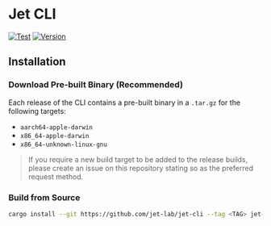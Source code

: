 # Jet CLI

[![Test](https://img.shields.io/github/workflow/status/jet-lab/jet-cli/Test?label=Test&logo=github)](https://github.com/jet-lab/jet-cli/tree/master/Cargo.toml)
[![Version](https://img.shields.io/github/v/release/jet-lab/jet-cli?color=orange&label=jet-cli)](https://github.com/jet-lab/jet-cli/tree/master/Cargo.toml)

## Installation

### Download Pre-built Binary (Recommended)

Each release of the CLI contains a pre-built binary in a `.tar.gz` for the following targets:

- `aarch64-apple-darwin`
- `x86_64-apple-darwin`
- `x86_64-unknown-linux-gnu`

> If you require a new build target to be added to the release builds, please create an issue on this repository stating so as the preferred request method.

### Build from Source

```sh
cargo install --git https://github.com/jet-lab/jet-cli --tag <TAG> jet-cli --locked
```
